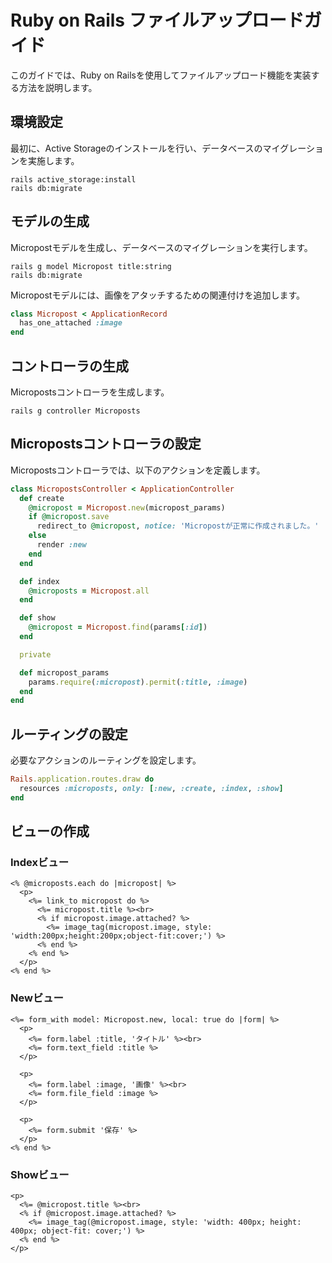 # Ruby on Rails ファイルアップロードガイド

このガイドでは、Ruby on Railsを使用してファイルアップロード機能を実装する方法を説明します。

## 環境設定

最初に、Active Storageのインストールを行い、データベースのマイグレーションを実施します。

```
rails active_storage:install
rails db:migrate
```

## モデルの生成

Micropostモデルを生成し、データベースのマイグレーションを実行します。

```
rails g model Micropost title:string
rails db:migrate
```

Micropostモデルには、画像をアタッチするための関連付けを追加します。

```ruby
class Micropost < ApplicationRecord
  has_one_attached :image
end
```

## コントローラの生成

Micropostsコントローラを生成します。

```
rails g controller Microposts
```

## Micropostsコントローラの設定

Micropostsコントローラでは、以下のアクションを定義します。

```ruby
class MicropostsController < ApplicationController
  def create
    @micropost = Micropost.new(micropost_params)
    if @micropost.save
      redirect_to @micropost, notice: 'Micropostが正常に作成されました。'
    else
      render :new
    end
  end

  def index
    @microposts = Micropost.all
  end

  def show
    @micropost = Micropost.find(params[:id])
  end

  private

  def micropost_params
    params.require(:micropost).permit(:title, :image)
  end
end
```

## ルーティングの設定

必要なアクションのルーティングを設定します。

```ruby
Rails.application.routes.draw do
  resources :microposts, only: [:new, :create, :index, :show]
end
```

## ビューの作成

### Indexビュー

```erb
<% @microposts.each do |micropost| %>
  <p>
    <%= link_to micropost do %>
      <%= micropost.title %><br>
      <% if micropost.image.attached? %>
        <%= image_tag(micropost.image, style: 'width:200px;height:200px;object-fit:cover;') %>
      <% end %>
    <% end %>
  </p>
<% end %>
```

### Newビュー

```erb
<%= form_with model: Micropost.new, local: true do |form| %>
  <p>
    <%= form.label :title, 'タイトル' %><br>
    <%= form.text_field :title %>
  </p>

  <p>
    <%= form.label :image, '画像' %><br>
    <%= form.file_field :image %>
  </p>

  <p>
    <%= form.submit '保存' %>
  </p>
<% end %>
```

### Showビュー

```erb
<p>
  <%= @micropost.title %><br>
  <% if @micropost.image.attached? %>
    <%= image_tag(@micropost.image, style: 'width: 400px; height: 400px; object-fit: cover;') %>
  <% end %>
</p>
```

